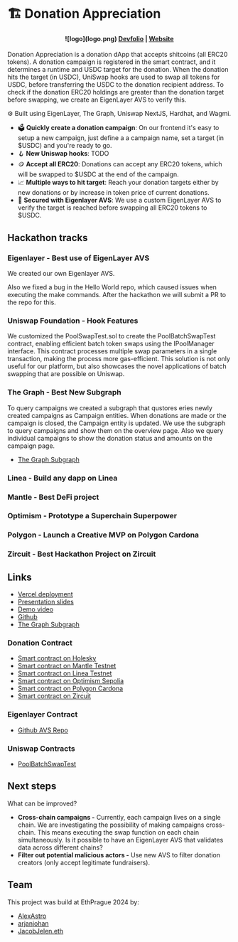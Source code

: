# 🏗 Donation Appreciation

<h4 align="center">
![logo](logo.png)
  <a href="">Devfolio</a> |
  <a href="https://donationappreciation.vercel.app/">Website</a>
</h4>

Donation Appreciation is a donation dApp that accepts shitcoins (all ERC20 tokens). A donation campaign is registered in the smart contract, and it determines a runtime and USDC target for the donation. When the donation hits the target (in USDC), UniSwap hooks are used to swap all tokens for USDC, before transferring the USDC to the donation recipient address. To check if the donation ERC20 holdings are greater than the donation target before swapping, we create an EigenLayer AVS to verify this.

⚙️ Built using EigenLayer, The Graph, Uniswap NextJS, Hardhat, and Wagmi.

- 🗳️ **Quickly create a donation campaign**: On our frontend it's easy to setup a new campaign, just define a a campaign name, set a target (in $USDC) and you're ready to go.
- 🪝 **New Uniswap hooks**: TODO
- 🪙 **Accept all ERC20**: Donations can accept any ERC20 tokens, which will be swapped to $USDC at the end of the campaign.
- 📈 **Multiple ways to hit target**: Reach your donation targets either by new donations or by increase in token price of current donations.
- 🔐 **Secured with Eigenlayer AVS**: We use a custom EigenLayer AVS to verify the target is reached before swapping all ERC20 tokens to $USDC.

## Hackathon tracks

###

### Eigenlayer - Best use of EigenLayer AVS

We created our own Eigenlayer AVS.

Also we fixed a bug in the Hello World repo, which caused issues when executing the make commands. After the hackathon we will submit a PR to the repo for this.

### Uniswap Foundation - Hook Features

We customized the PoolSwapTest.sol to create the PoolBatchSwapTest contract, enabling efficient batch token swaps using the IPoolManager interface. This contract processes multiple swap parameters in a single transaction, making the process more gas-efficient. This solution is not only useful for our platform, but also showcases the novel applications of batch swapping that are possible on Uniswap.

### The Graph - Best New Subgraph

To query campaigns we created a subgraph that qustores eries newly created campaigns as Campaign entities. When donations are made or the campaign is closed, the Campaign entity is updated. We use the subgraph to query campaigns and show them on the overview page. Also we query individual campaigns to show the donation status and amounts on the campaign page.

- [The Graph Subgraph](https://api.studio.thegraph.com/query/72991/donation/version/latest)

### Linea - Build any dapp on Linea

### Mantle - Best DeFi project

### Optimism - Prototype a Superchain Superpower

### Polygon - Launch a Creative MVP on Polygon Cardona

### Zircuit - Best Hackathon Project on Zircuit

## Links

- [Vercel deployment](https://donationappreciation.vercel.app/)
- [Presentation slides]()
- [Demo video]()
- [Github ](https://github.com/prahahackers24/scaffold)
- [The Graph Subgraph](https://api.studio.thegraph.com/query/72991/donation/version/latest)

### Donation Contract

- [Smart contract on Holesky](https://holesky.etherscan.io/address/0x3B89a9D1026E29c7959154E5c826159C720007cb)
- [Smart contract on Mantle Testnet](https://sepolia.mantlescan.xyz/address/0x3B89a9D1026E29c7959154E5c826159C720007cb)
- [Smart contract on Linea Testnet](https://sepolia.lineascan.build/address/0x3B89a9D1026E29c7959154E5c826159C720007cb)
- [Smart contract on Optimism Sepolia](https://sepolia-optimism.etherscan.io/address/0x3B89a9D1026E29c7959154E5c826159C720007cb)
- [Smart contract on Polygon Cardona](https://cardona-zkevm.polygonscan.com/address/0x3B89a9D1026E29c7959154E5c826159C720007cb)
- [Smart contract on Zircuit](https://explorer.zircuit.com/address/0x3B89a9D1026E29c7959154E5c826159C720007cb)

### Eigenlayer Contract

- [Github AVS Repo](https://github.com/prahahackers24/avs)

### Uniswap Contracts

- [PoolBatchSwapTest](https://holesky.etherscan.io/address/0xf316bc0Eb4A285a57741BdA7bD93cA23C74Ac929#code)

## Next steps

What can be improved?

- **Cross-chain campaigns -** Currently, each campaign lives on a single chain. We are investigating the possibility of making campaigns cross-chain. This means executing the swap function on each chain simultaneously. Is it possible to have an EigenLayer AVS that validates data across different chains?
- **Filter out potential malicious actors -** Use new AVS to filter donation creators (only accept legitimate fundraisers).

## Team

This project was build at EthPrague 2024 by:

- [AlexAstro](https://x.com/_alexastro/)
- [arjanjohan](https://x.com/arjanjohan/)
- [JacobJelen.eth](https://x.com/jacobjelen)
